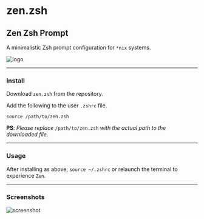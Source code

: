 # zen.zsh

## Zen Zsh Prompt

A minimalistic Zsh prompt configuration for `*nix` systems.

![logo][zen_logo]

---

### Install

Download `zen.zsh` from the repository.

Add the following to the user `.zshrc` file.

```
source /path/to/zen.zsh
```

**PS**: _Please replace_ `/path/to/zen.zsh` _with the actual path to the downloaded file._

---

### Usage

After installing as above, `source ~/.zshrc` or relaunch the terminal to experience `Zen`.

---

### Screenshots

![screenshot][zen_img_01]

<!-- Links -->
[zen_logo]: https://user-images.githubusercontent.com/50134239/161451438-d0e8a48d-5440-4a82-a6c7-8e47fdce71b2.png
[zen_img_01]: https://user-images.githubusercontent.com/50134239/161451586-5a9d8078-7969-45b8-a59a-17665b6e1ab1.png
